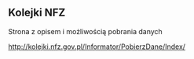 Kolejki NFZ
-----------

Strona z opisem i możliwością pobrania danych

http://kolejki.nfz.gov.pl/Informator/PobierzDane/Index/

